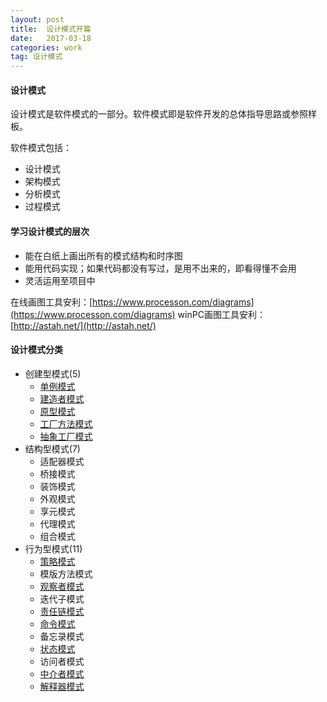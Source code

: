```yaml
---
layout: post
title:  设计模式开篇
date:   2017-03-18
categories: work
tag: 设计模式
---
```

 

#### 设计模式 ####

设计模式是软件模式的一部分。软件模式即是软件开发的总体指导思路或参照样板。<br/>

软件模式包括：

- 设计模式
- 架构模式
- 分析模式
- 过程模式


#### 学习设计模式的层次 ####
- 能在白纸上画出所有的模式结构和时序图
- 能用代码实现；如果代码都没有写过，是用不出来的，即看得懂不会用
- 灵活运用至项目中

在线画图工具安利：[https://www.processon.com/diagrams](https://www.processon.com/diagrams)
winPC画图工具安利：[http://astah.net/](http://astah.net/)


#### 设计模式分类 ####

- 创建型模式(5)
	- [单例模式](http://xusx1024.com/2017/02/11/design-patterns-singleton-1/)
	- [建造者模式](http://xusx1024.com/2017/03/03/design-patterns-builder-1/)
	- [原型模式](http://xusx1024.com/2017/03/18/design-patterns-prototype-1/)
	- [工厂方法模式](http://xusx1024.com/2017/05/24/design-patterns-factory-method/)
	- [抽象工厂模式](http://xusx1024.com/2017/05/25/design-patterns-abstract-factory/)
- 结构型模式(7)
	- 适配器模式
	- 桥接模式
	- 装饰模式
	- 外观模式
	- 享元模式
	- 代理模式
	- 组合模式
- 行为型模式(11)
	- [策略模式](http://xusx1024.com/2017/05/25/design-patterns-strategy-pattern/)
	- 模版方法模式
	- [观察者模式](http://xusx1024.com/2017/06/09/design-patterns-observer/)
	- 迭代子模式
	- [责任链模式](http://xusx1024.com/2017/05/31/design-patterns-chain-of-responsibility/)
	- [命令模式](http://xusx1024.com/2017/06/14/design-patterns-command/)
	- 备忘录模式
	- [状态模式](http://xusx1024.com/2017/05/26/design-patterns-state-pattern/)
	- 访问者模式
	- [中介者模式](http://xusx1024.com/2017/06/13/design-patterns-mediator/)
	- [解释器模式](http://xusx1024.com/2017/06/02/design-patterns-interpreter/)

 